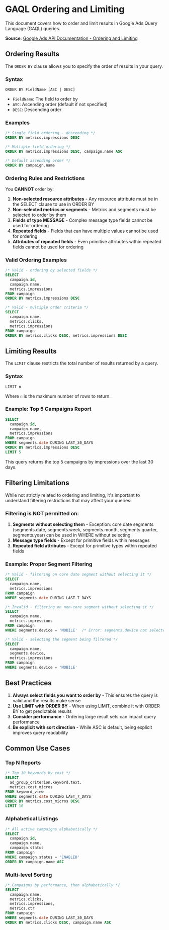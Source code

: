 # GAQL Ordering and Limiting

This document covers how to order and limit results in Google Ads Query Language (GAQL) queries.

**Source**: [Google Ads API Documentation - Ordering and Limiting](https://developers.google.com/google-ads/api/docs/query/ordering-limiting)

## Ordering Results

The `ORDER BY` clause allows you to specify the order of results in your query.

### Syntax

```
ORDER BY FieldName [ASC | DESC]
```

- `FieldName`: The field to order by
- `ASC`: Ascending order (default if not specified)
- `DESC`: Descending order

### Examples

```sql
/* Single field ordering - descending */
ORDER BY metrics.impressions DESC

/* Multiple field ordering */
ORDER BY metrics.impressions DESC, campaign.name ASC

/* Default ascending order */
ORDER BY campaign.name
```

### Ordering Rules and Restrictions

You **CANNOT** order by:

1. **Non-selected resource attributes** - Any resource attribute must be in the SELECT clause to use in ORDER BY
2. **Non-selected metrics or segments** - Metrics and segments must be selected to order by them
3. **Fields of type MESSAGE** - Complex message type fields cannot be used for ordering
4. **Repeated fields** - Fields that can have multiple values cannot be used for ordering
5. **Attributes of repeated fields** - Even primitive attributes within repeated fields cannot be used for ordering

### Valid Ordering Examples

```sql
/* Valid - ordering by selected fields */
SELECT
  campaign.id,
  campaign.name,
  metrics.impressions
FROM campaign
ORDER BY metrics.impressions DESC

/* Valid - multiple order criteria */
SELECT
  campaign.name,
  metrics.clicks,
  metrics.impressions
FROM campaign
ORDER BY metrics.clicks DESC, metrics.impressions DESC
```

## Limiting Results

The `LIMIT` clause restricts the total number of results returned by a query.

### Syntax

```
LIMIT n
```

Where `n` is the maximum number of rows to return.

### Example: Top 5 Campaigns Report

```sql
SELECT
  campaign.id,
  campaign.name,
  metrics.impressions
FROM campaign
WHERE segments.date DURING LAST_30_DAYS
ORDER BY metrics.impressions DESC
LIMIT 5
```

This query returns the top 5 campaigns by impressions over the last 30 days.

## Filtering Limitations

While not strictly related to ordering and limiting, it's important to understand filtering restrictions that may affect your queries:

### Filtering is NOT permitted on:

1. **Segments without selecting them** - Exception: core date segments (segments.date, segments.week, segments.month, segments.quarter, segments.year) can be used in WHERE without selecting
2. **Message type fields** - Except for primitive fields within messages
3. **Repeated field attributes** - Except for primitive types within repeated fields

### Example: Proper Segment Filtering

```sql
/* Valid - filtering on core date segment without selecting it */
SELECT
  campaign.name,
  metrics.impressions
FROM campaign
WHERE segments.date DURING LAST_7_DAYS

/* Invalid - filtering on non-core segment without selecting it */
SELECT
  campaign.name,
  metrics.impressions
FROM campaign
WHERE segments.device = 'MOBILE'  /* Error: segments.device not selected */

/* Valid - selecting the segment being filtered */
SELECT
  campaign.name,
  segments.device,
  metrics.impressions
FROM campaign
WHERE segments.device = 'MOBILE'
```

## Best Practices

1. **Always select fields you want to order by** - This ensures the query is valid and the results make sense
2. **Use LIMIT with ORDER BY** - When using LIMIT, combine it with ORDER BY to get predictable results
3. **Consider performance** - Ordering large result sets can impact query performance
4. **Be explicit with sort direction** - While ASC is default, being explicit improves query readability

## Common Use Cases

### Top N Reports

```sql
/* Top 10 keywords by cost */
SELECT
  ad_group_criterion.keyword.text,
  metrics.cost_micros
FROM keyword_view
WHERE segments.date DURING LAST_7_DAYS
ORDER BY metrics.cost_micros DESC
LIMIT 10
```

### Alphabetical Listings

```sql
/* All active campaigns alphabetically */
SELECT
  campaign.id,
  campaign.name,
  campaign.status
FROM campaign
WHERE campaign.status = 'ENABLED'
ORDER BY campaign.name ASC
```

### Multi-level Sorting

```sql
/* Campaigns by performance, then alphabetically */
SELECT
  campaign.name,
  metrics.clicks,
  metrics.impressions,
  metrics.ctr
FROM campaign
WHERE segments.date DURING LAST_30_DAYS
ORDER BY metrics.clicks DESC, campaign.name ASC
```